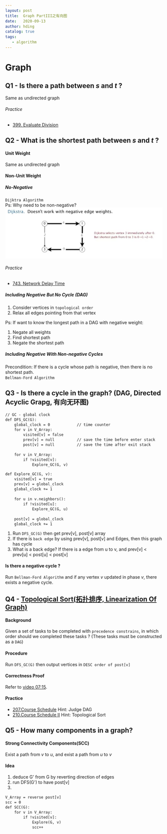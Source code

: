 ```yaml
---
layout: post
title:  Graph PartIII之有向图
date:   2020-09-13
author: hding
catalog: true
tags:
   - algorithm
---
```

# Graph

## Q1 - Is there a path between *s* and *t* ?
Same as undirected graph
###### Practice
- [399. Evaluate Division](https://leetcode.com/problems/evaluate-division/)



## Q2 - What is the shortest path between *s* and *t* ?
#### Unit Weight
Same as undirected graph

#### Non-Unit Weight
##### No-Negative
`Dijktra Algorithm`  
Ps: Why need to be non-negative?
![Dijktra Algorithm Non-negative](/img/Algorithm/DijktraAlgorithmNon-negative.jpeg)

###### Practice
- [743. Network Delay Time](https://leetcode.com/problems/network-delay-time/)

##### Including Negative But No Cycle (DAG)
1. Consider vertices in `topological order`  
2. Relax all edges pointing from that vertex

Ps: If want to know the longest path in a DAG with negative weight:
1. Negate all weights  
2. Find shortest path
3. Negate the shortest path

##### Including Negative With Non-negative Cycles
Precondition: If there is a cycle whose path is negative, then there is no shortest path.  
`Bellman-Ford Algorithm`



## Q3 - Is there a cycle in the graph? (DAG, Directed Acyclic Grapg, 有向无环图)
```
// GC - global clock
def DFS_GC(G):
	global_clock = 0			// time counter
	for v in V_Array:
		visited[v] = false
		prev[v] = null			// save the time before enter stack
		post[v] = null			// save the time after exit stack

	for v in V_Array:
		if !visited[v]:
			Explore_GC(G, v)
```
```
def Explore_GC(G, v):
	visited[v] = true
	prev[v] = global_clock
	global_clock += 1

	for u in v.neighbors():
		if !visited[u]:
			Explore_GC(G, u)

	post[v] = global_clock
	global_clock += 1
```
1. Run `DFS_GC(G)` then get prev[v], post[v] array
2. If there is `back edge` by using prev[v], post[v] and Edges, then this graph has cycle
3. What is a back edge? If there is a edge from u to v, and prev[v] < prev[u] < post[u] < post[v]

#### Is there a negative cycle ?
Run `Bellman-Ford Algorithm` and if any vertex *v* updated in phase *v*, there exists a negative cycle.



## Q4 - [Topological Sort(拓扑排序, Linearization Of Graph)](https://www.bilibili.com/video/BV1rx411W7gV?p=11) 
#### Background
Given a set of tasks to be completed with `precedence constrains`, in which order should we completed these tasks ? (These tasks must be constructed as a `DAG`)

#### Procedure
Run `DFS_GC(G)` then output vertices in `DESC order of post[v]`

#### Correctness Proof
Refer to [video 07:15](https://www.bilibili.com/video/BV1rx411W7gV?p=11).

#### Practice
- [207.Course Schedule](https://leetcode.com/problems/course-schedule/)
	Hint: Judge DAG
- [210.Course Schedule II](https://leetcode.com/problems/course-schedule-ii/)
	Hint: Topological Sort



## Q5 - How many components in a graph?
#### Strong Connectivity Components(SCC)
Exist a path from *v* to *u*, and exist a path from *u* to *v*
#### Idea
1. deduce G' from G by reverting direction of edges
2. run DFS(G') to have post[v]
3. 
```
V_Array = reverse post[v]
scc = 0
def SCC(G):
	for v in V_Array:
		if !visited[v]:
			Explore(G, v)
			scc++
```